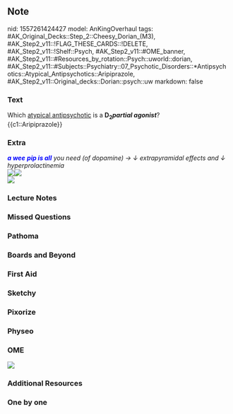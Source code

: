 ## Note
nid: 1557261424427
model: AnKingOverhaul
tags: #AK_Original_Decks::Step_2::Cheesy_Dorian_(M3), #AK_Step2_v11::!FLAG_THESE_CARDS::!DELETE, #AK_Step2_v11::!Shelf::Psych, #AK_Step2_v11::#OME_banner, #AK_Step2_v11::#Resources_by_rotation::Psych::uworld::dorian, #AK_Step2_v11::#Subjects::Psychiatry::07_Psychotic_Disorders::*Antipsychotics::Atypical_Antipsychotics::Aripiprazole, #AK_Step2_v11::Original_decks::Dorian::psych::uw
markdown: false

### Text
<div>
  Which <u>atypical antipsychotic</u> is a <b>D</b><sub style=
  "font-weight: bold;">2</sub><i style="font-weight: bold;">partial
  agonist</i>?
</div>
<div>
  {{c1::Aripiprazole}}
</div>

### Extra
<div>
  <i><b><font color="#0000FF">a wee</font></b> <b><font color=
  "#0000FF">pip is all</font></b> you need (of dopamine) → ↓
  extrapyramidal effects and ↓ hyperprolactinemia</i>
</div>
<div>
  <i><img src="paste-594642517098970.jpg"><img src=
  "paste-13de0c5a984d9f99a141739752a0fababbb8d1a3.jpg"></i>
</div>
<div>
  <i><img src="paste-136906377527297%20(1).jpg"></i>
</div>

### Lecture Notes


### Missed Questions


### Pathoma


### Boards and Beyond


### First Aid


### Sketchy


### Pixorize


### Physeo


### OME
<div class="ome-widget">
  <a href="https://onlinemeded.org?ref=anki"><img src=
  "_OME_AnkiFlashcards_General_7.png"></a>
</div>

### Additional Resources


### One by one

